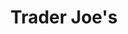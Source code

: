 ---
title: "Trader Joe's"
url: /portland/trader-joes-southeast-cesar-e-chavez-boulevard/
shop: Supermarkt
---